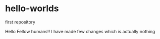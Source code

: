 # hello-worlds
first repository

Hello Fellow humans!!
I have made few changes which is actually nothing
